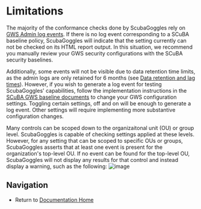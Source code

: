 # Limitations

The majority of the conformance checks done by ScubaGoggles rely on [GWS Admin log events](https://support.google.com/a/answer/4579579?hl=en). If there is no log event corresponding to a SCuBA baseline policy, ScubaGoggles will indicate that the setting currently can not be checked on its HTML report output. In this situation, we recommend you manually review your GWS security configurations with the SCuBA security baselines.

Additionally, some events will not be visible due to data retention time limits, as the admin logs are only retained for 6 months (see [Data retention and lag times](https://support.google.com/a/answer/7061566)). However, if you wish to generate a log event for testing ScubaGoggles' capabilities, follow the implementation instructions in the [SCuBA GWS baseline documents](/baselines/README.md) to change your GWS configuration settings. Toggling certain settings, off and on will be enough to generate a log event. Other settings will require implementing more substantive configuration changes.

Many controls can be scoped down to the organizaitonal unit (OU) or group level. ScubaGoggles is capable of checking settings applied at these levels. However, for any setting that can be scoped to specific OUs or groups, ScubaGoggles asserts that at least one event is present for the organization's top-level OU. If no event can be found for the top-level OU, ScubaGoggles will not display any results for that control and instead display a warning, such as the following:
![image](https://github.com/cisagov/ScubaGoggles/assets/106177711/e3bf7925-8c00-489d-8e79-262e861bd1a8)

## Navigation
- Return to [Documentation Home](/README.md)
